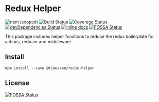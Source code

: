# Redux Helper

![npm (scoped)](https://img.shields.io/npm/v/@tjoussen/redux-helper.svg)
[![Build Status](https://travis-ci.org/tjoussen/redux-helper.svg?branch=master)](https://travis-ci.org/tjoussen/redux-helper)
[![Coverage Status](https://coveralls.io/repos/github/tjoussen/redux-helper/badge.svg?branch=master)](https://coveralls.io/github/tjoussen/redux-helper?branch=master)
[![devDependencies Status](https://david-dm.org/tjoussen/redux-helper/dev-status.svg)](https://david-dm.org/tjoussen/redux-helper?type=dev)
[![Inline docs](http://inch-ci.org/github/tjoussen/redux-helper.svg?branch=master)](http://inch-ci.org/github/tjoussen/redux-helper)
[![FOSSA Status](https://app.fossa.io/api/projects/git%2Bgithub.com%2Ftjoussen%2Fredux-helper.svg?type=shield)](https://app.fossa.io/projects/git%2Bgithub.com%2Ftjoussen%2Fredux-helper?ref=badge_shield)

This package includes helper functions to reduce the redux boilerplate for actions, reducer and middleware

## Install

`npm install --save @tjoussen/redux-helper`




## License
[![FOSSA Status](https://app.fossa.io/api/projects/git%2Bgithub.com%2Ftjoussen%2Fredux-helper.svg?type=large)](https://app.fossa.io/projects/git%2Bgithub.com%2Ftjoussen%2Fredux-helper?ref=badge_large)